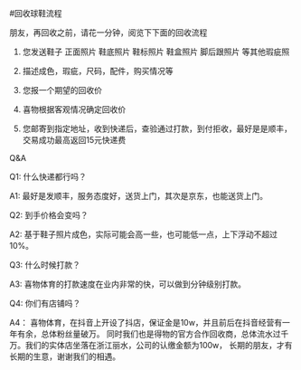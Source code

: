 #回收球鞋流程

朋友，再回收之前，请花一分钟，阅览下下面的回收流程

1. 您发送鞋子 正面照片 鞋底照片 鞋标照片 鞋盒照片 脚后跟照片 等其他瑕疵照

2. 描述成色，瑕疵，尺码，配件，购买情况等

3. 您报一个期望的回收价

4. 喜物根据客观情况确定回收价

5. 您邮寄到指定地址，收到快递后，查验通过打款，到付拒收，最好是是顺丰，交易成功最高返回15元快递费



Q&A

Q1: 什么快递都行吗？

A1:  最好是发顺丰，服务态度好，送货上门，其次是京东，也能送货上门。 

Q2: 到手价格会变吗？

A2: 基于鞋子照片成色，实际可能会高一些，也可能低一点，上下浮动不超过10%。

Q3: 什么时候打款？

A3: 喜物体育的打款速度在业内非常的快，可以做到分钟级别打款。

Q4: 你们有店铺吗？

A4： 喜物体育，在抖音上开设了抖店，保证金是10w，并且前后在抖音经营有一年有余，总体粉丝量破万。
同时我们也是得物的官方合作回收商，总体流水过千万。我们的实体店坐落在浙江丽水，公司的认缴金额为100w，
长期的朋友，才有长期的生意，谢谢我们的相遇。





